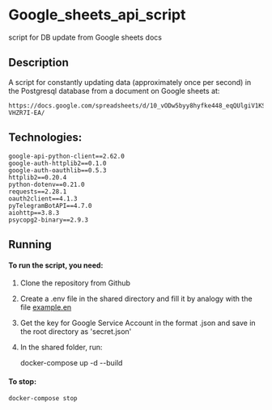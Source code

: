 # Google_sheets_api_script
script for DB update from Google sheets docs

## Description
A script for constantly updating data (approximately once per second) in the Postgresql database from a document on Google sheets at:


    https://docs.google.com/spreadsheets/d/10_vODw5byy8hyfke448_eqQUlgiV1KSbF-VHZR7I-EA/

## Technologies:

    google-api-python-client==2.62.0
    google-auth-httplib2==0.1.0
    google-auth-oauthlib==0.5.3
    httplib2==0.20.4
    python-dotenv==0.21.0
    requests==2.28.1
    oauth2client==4.1.3
    pyTelegramBotAPI==4.7.0
    aiohttp==3.8.3
    psycopg2-binary==2.9.3

## Running
#### To run the script, you need:
1. Clone the repository from Github
2. Create a .env file in the shared directory and fill it by analogy with the file [example.en](example.env)
3. Get the key for Google Service Account in the format .json and save in the root directory as 'secret.json'
4. In the shared folder, run:


    docker-compose up -d --build


#### To stop:

    docker-compose stop


